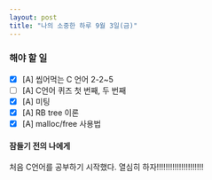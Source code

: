 ```yaml
---
layout: post
title: "나의 소중한 하루 9월 3일(금)"
---
```


### 해야 할 일

- [x] [A] 씹어먹는 C 언어 2-2~5
- [ ] [A] C언어 퀴즈 첫 번째, 두 번째
- [x] [A] 미팅
- [x] [A] RB tree 이론
- [x] [A] malloc/free 사용법

#### 잠들기 전의 나에게

처음 C언어를 공부하기 시작했다. 열심히 하자!!!!!!!!!!!!!!!!!!!!!

